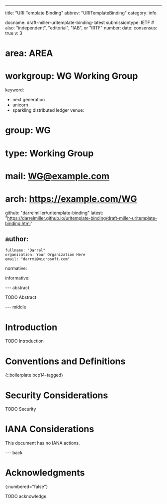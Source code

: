 ---
title: "URI Template Binding"
abbrev: "URITemplateBinding"
category: info

docname: draft-miller-uritemplate-binding-latest
submissiontype: IETF  # also: "independent", "editorial", "IAB", or "IRTF"
number:
date:
consensus: true
v: 3
# area: AREA
# workgroup: WG Working Group
keyword:
 - next generation
 - unicorn
 - sparkling distributed ledger
venue:
#  group: WG
#  type: Working Group
#  mail: WG@example.com
#  arch: https://example.com/WG
  github: "darrelmiller/uritemplate-binding"
  latest: "https://darrelmiller.github.io/uritemplate-binding/draft-miller-uritemplate-binding.html"

author:
 -
    fullname: "Darrel"
    organization: Your Organization Here
    email: "darrmi@microsoft.com"

normative:

informative:


--- abstract

TODO Abstract


--- middle

# Introduction

TODO Introduction


# Conventions and Definitions

{::boilerplate bcp14-tagged}


# Security Considerations

TODO Security


# IANA Considerations

This document has no IANA actions.


--- back

# Acknowledgments
{:numbered="false"}

TODO acknowledge.
